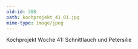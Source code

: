 ```yaml
---
old-id: 388
path: kochprojekt_41_01.jpg
mime-type: image/jpeg
---
```

Kochprojekt Woche 41:
Schnittlauch und Petersilie
